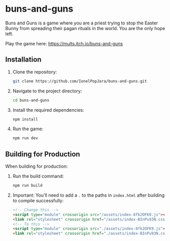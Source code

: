 # buns-and-guns

Buns and Guns is a game where you are a priest trying to stop the Easter Bunny from spreading their pagan rituals in the world. You are the only hope left.

Play the game here: https://mults.itch.io/buns-and-guns

## Installation

1. Clone the repository:
   ```bash
   git clone https://github.com/IonelPopJara/buns-and-guns.git
   ```

2. Navigate to the project directory:
   ```bash
   cd buns-and-guns
   ```

3. Install the required dependencies:
   ```bash
   npm install
   ```

4. Run the game:
   ```bash
   npm run dev
   ```

## Building for Production

When building for production:

1. Run the build command:
   ```bash
   npm run build
   ```

2. Important: You'll need to add a `.` to the paths in `index.html` after building to compile successfully:
   ```html
   <!-- Change this -->
   <script type="module" crossorigin src="/assets/index-8fk2OFK9.js"></script>
   <link rel="stylesheet" crossorigin href="/assets/index-BInPu93N.css">
   <!-- To this -->
   <script type="module" crossorigin src="./assets/index-8fk2OFK9.js"></script>
   <link rel="stylesheet" crossorigin href="./assets/index-BInPu93N.css">
   ```